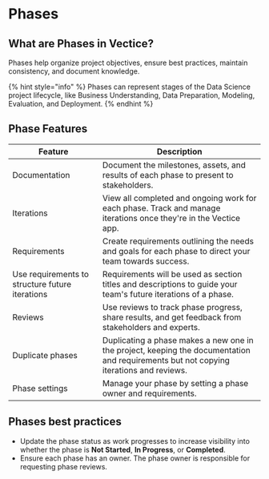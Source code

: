 # Phases

## What are Phases in Vectice?

Phases help organize project objectives, ensure best practices, maintain consistency, and document knowledge.

{% hint style="info" %}
Phases can represent stages of the Data Science project lifecycle, like Business Understanding, Data Preparation, Modeling, Evaluation, and Deployment.
{% endhint %}

## Phase Features

<table><thead><tr><th width="164">Feature</th><th>Description</th></tr></thead><tbody><tr><td>Documentation</td><td>Document the milestones, assets, and results of each phase to present to stakeholders.</td></tr><tr><td>Iterations</td><td>View all completed and ongoing work for each phase. Track and manage iterations once they're in the Vectice app.</td></tr><tr><td>Requirements</td><td>Create requirements outlining the needs and goals for each phase to direct your team towards success.</td></tr><tr><td>Use requirements to structure future iterations</td><td>Requirements will be used as section titles and descriptions to guide your team's future iterations of a phase.</td></tr><tr><td>Reviews</td><td>Use reviews to track phase progress, share results, and get feedback from stakeholders and experts.</td></tr><tr><td>Duplicate phases</td><td>Duplicating a phase makes a new one in the project, keeping the documentation and requirements but not copying iterations and reviews.</td></tr><tr><td>Phase settings</td><td>Manage your phase by setting a phase owner and requirements. </td></tr></tbody></table>

## Phases best practices

* Update the phase status as work progresses to increase visibility into whether the phase is **Not Started**, **In Progress**, or **Completed**.
* Ensure each phase has an owner. The phase owner is responsible for requesting phase reviews.

